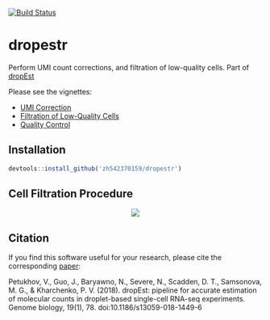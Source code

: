 [![Build Status](https://travis-ci.com/kharchenkolab/dropestr.svg?branch=master)](https://travis-ci.org/github/kharchenkolab/dropestr)


# dropestr
Perform UMI count corrections, and filtration of low-quality cells. Part of [dropEst](https://github.com/hms-dbmi/dropEst)

Please see the vignettes:
* [UMI Correction](https://htmlpreview.github.io/?https://raw.githubusercontent.com/kharchenkolab/dropestr/master/doc/umi-correction.html)
* [Filtration of Low-Quality Cells](https://htmlpreview.github.io/?https://raw.githubusercontent.com/kharchenkolab/dropestr/master/doc/low-quality-cells.html)
* [Quality Control](https://htmlpreview.github.io/?https://raw.githubusercontent.com/kharchenkolab/dropestr/master/doc/report.html)

## Installation

```r
devtools::install_github('zh542370159/dropestr')
```

## Cell Filtration Procedure

<p align="center">
  <img src="./inst/cellLevelQuality.png">
</p>



## Citation 

If you find this software useful for your research, please cite the corresponding [paper](https://genomebiology.biomedcentral.com/articles/10.1186/s13059-018-1449-6):

Petukhov, V., Guo, J., Baryawno, N., Severe, N., Scadden, D. T., Samsonova, M. G., & Kharchenko, P. V. (2018). dropEst: pipeline for accurate estimation of molecular counts in droplet-based single-cell RNA-seq experiments. Genome biology, 19(1), 78. doi:10.1186/s13059-018-1449-6

